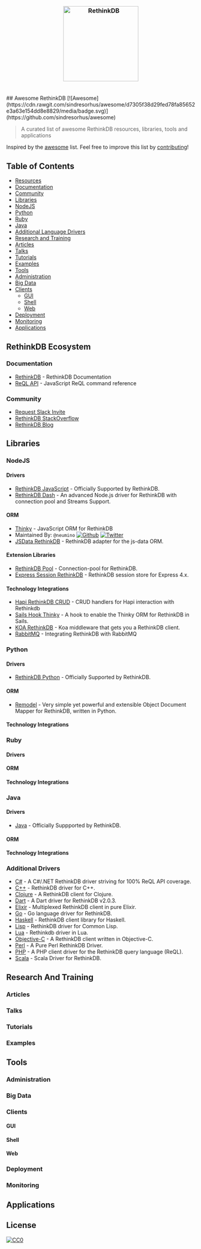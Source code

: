 <h3 align="center">
	<br>
	<img width="200" src="https://github.com/d3viant0ne/awesome-rethinkdb/blob/master/media/rethinkdb.jpg" alt="RethinkDB">
	<br>
	<br>
</h3>
## Awesome RethinkDB [![Awesome](https://cdn.rawgit.com/sindresorhus/awesome/d7305f38d29fed78fa85652e3a63e154dd8e8829/media/badge.svg)](https://github.com/sindresorhus/awesome)

> A curated list of awesome RethinkDB resources, libraries, tools and applications

Inspired by the [awesome](https://github.com/sindresorhus/awesome) list. Feel free to improve this list by [contributing](CONTRIBUTING.md)!

## Table of Contents
 - [Resources](#resources)
  - [Documentation](#documentation)
  - [Community](#community)
 - [Libraries](#libraries)
  - [NodeJS](#nodejs)
  - [Python](#python)
  - [Ruby](#ruby)
  - [Java](#java)
  - [Additional Language Drivers](#additional-drivers)
 - [Research and Training](#research-and-training)
  - [Articles](#articles)
  - [Talks](#talks)
  - [Tutorials](#tutorials)
  - [Examples](#examples)
 - [Tools](#tools)
  - [Administration](#administration)
  - [Big Data](#big-data)
  - [Clients](#clients)
    - [GUI](#gui)
    - [Shell](#shell)
    - [Web](#web)
  - [Deployment](#deployment)
  - [Monitoring](#monitoring)
 - [Applications](#applications)

## RethinkDB Ecosystem
### Documentation

- [RethinkDB](http://rethinkdb.com/docs/) - RethinkDB Documentation
- [ReQL API](http://rethinkdb.com/api/javascript/) - JavaScript ReQL command reference

### Community

- [Request Slack Invite](http://slack.rethinkdb.com/)
- [RethinkDB StackOverflow](http://stackoverflow.com/tags/rethinkdb)
- [RethinkDB Blog](https://www.rethinkdb.com/blog/)


## Libraries
### NodeJS
#### Drivers

- [RethinkDB JavaScript](https://www.rethinkdb.com/docs/install-drivers/javascript/) - Officially Supported by RethinkDB.
- [RethinkDB Dash](https://github.com/neumino/rethinkdbdash) - An advanced Node.js driver for RethinkDB with connection pool and Streams Support.

#### ORM

- [Thinky](https://github.com/neumino/thinky) - JavaScript ORM for RethinkDB
 - Maintained By: `@neumino` <td valign="bottom">[![Github](https://github.com/encharm/Font-Awesome-SVG-PNG/blob/master/black/png/24/github.png)](https://github.com/neumino) [![Twitter](https://github.com/encharm/Font-Awesome-SVG-PNG/blob/master/black/png/24/twitter.png)](https://twitter.com/neumino)</td>
- [JSData RethinkDB](https://github.com/js-data/js-data-rethinkdb) - RethinkDB adapter for the js-data ORM.

#### Extension Libraries

- [RethinkDB Pool](https://github.com/hden/rethinkdb-pool) - Connection-pool for RethinkDB.
- [Express Session RethinkDB](https://github.com/armenfilipetyan/express-session-rethinkdb) - RethinkDB session store for Express 4.x.

#### Technology Integrations

- [Hapi RethinkDB CRUD](https://github.com/athlite/hapi-rethinkdb-crud) - CRUD handlers for Hapi interaction with Rethinkdb
- [Sails Hook Thinky](https://github.com/mwielbut/sails-hook-thinky) - A hook to enable the Thinky ORM for RethinkDB in Sails.
- [KOA RethinkDB](https://github.com/hden/koa-rethinkdb) - Koa middleware that gets you a RethinkDB client.
- [RabbitMQ](http://rethinkdb.com/docs/rabbitmq/javascript/) - Integrating RethinkDB with RabbitMQ

### Python
#### Drivers

- [RethinkDB Python](https://www.rethinkdb.com/docs/install-drivers/python/) - Officially Supported by RethinkDB.

#### ORM

- [Remodel](https://github.com/linkyndy/remodel) - Very simple yet powerful and extensible Object Document Mapper for RethinkDB, written in Python.

#### Technology Integrations

### Ruby
#### Drivers
#### ORM
#### Technology Integrations

### Java
#### Drivers

- [Java](http://rethinkdb.com/docs/install-drivers/java/) - Officially Suppported by RethinkDB.

#### ORM
#### Technology Integrations

### Additional Drivers

- [C#](https://github.com/bchavez/RethinkDb.Driver) - A C#/.NET RethinkDB driver striving for 100% ReQL API coverage.
- [C++](https://github.com/AtnNn/librethinkdbxx) - RethinkDB driver for C++.
- [Clojure](https://github.com/apa512/clj-rethinkdb) - A RethinkDB client for Clojure.
- [Dart](https://github.com/billysometimes/rethinkdb) - A Dart driver for RethinkDB v2.0.3.
- [Elixir](https://github.com/hamiltop/rethinkdb-elixir) - Multiplexed RethinkDB client in pure Elixir.
- [Go](https://github.com/dancannon/gorethink) - Go language driver for RethinkDB. 
- [Haskell](https://github.com/AtnNn/haskell-rethinkdb) - RethinkDB client library for Haskell.
- [Lisp](https://github.com/orthecreedence/cl-rethinkdb) - RethinkDB driver for Common Lisp.
- [Lua](https://github.com/grandquista/Lua-ReQL) - Rethinkdb driver in Lua.
- [Objective-C](https://github.com/dparnell/rethink-db-client) - A RethinkDB client written in Objective-C. 
- [Perl](https://github.com/njlg/perl-rethinkdb) - A Pure Perl RethinkDB Driver.
- [PHP](https://github.com/danielmewes/php-rql) - A PHP client driver for the RethinkDB query language (ReQL).
- [Scala](https://github.com/kclay/rethink-scala) - Scala Driver for RethinkDB.

## Research And Training
### Articles

### Talks

### Tutorials

### Examples

## Tools
### Administration

### Big Data

### Clients

#### GUI

#### Shell

#### Web

### Deployment

### Monitoring

## Applications

## License
[![CC0](http://mirrors.creativecommons.org/presskit/buttons/88x31/svg/cc-zero.svg)](https://creativecommons.org/publicdomain/zero/1.0/)
